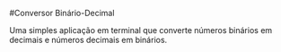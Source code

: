 #Conversor Binário-Decimal

Uma simples aplicação em terminal que converte números binários em decimais e números decimais em binários.
